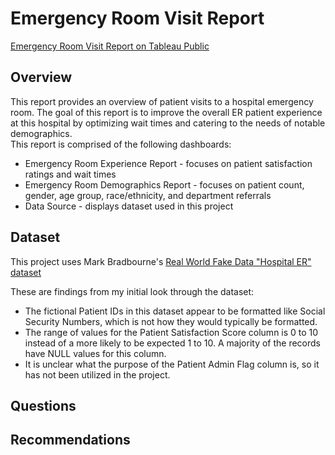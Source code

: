 # Emergency Room Visit Report

[Emergency Room Visit Report on Tableau Public](https://public.tableau.com/app/profile/justinluzong/viz/EmergencyRoomVisitReport_17443380889530/ERExperience)

## Overview
This report provides an overview of patient visits to a hospital emergency room. The goal of this report is to improve the overall ER patient experience at this hospital by optimizing wait times and catering to the needs of notable demographics.  
This report is comprised of the following dashboards:
- Emergency Room Experience Report - focuses on patient satisfaction ratings and wait times
- Emergency Room Demographics Report - focuses on patient count, gender, age group, race/ethnicity, and department referrals
- Data Source - displays dataset used in this project

## Dataset
This project uses Mark Bradbourne's [Real World Fake Data "Hospital ER" dataset](https://data.world/markbradbourne/rwfd-real-world-fake-data/workspace/file?filename=Hospital+ER.csv)

These are findings from my initial look through the dataset:
- The fictional Patient IDs in this dataset appear to be formatted like Social Security Numbers, which is not how they would typically be formatted.
- The range of values for the Patient Satisfaction Score column is 0 to 10 instead of a more likely to be expected 1 to 10. A majority of the records have NULL values for this column. 
- It is unclear what the purpose of the Patient Admin Flag column is, so it has not been utilized in the project.

## Questions

## Recommendations

